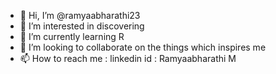 - 👋 Hi, I’m @ramyaabharathi23
- 👀 I’m interested in discovering
- 🌱 I’m currently learning R
- 💞️ I’m looking to collaborate on the things which inspires me 
- 📫 How to reach me : linkedin id : Ramyaabharathi M

<!---
ramyaabharathi23/ramyaabharathi23 is a ✨ special ✨ repository because its `README.md` (this file) appears on your GitHub profile.
You can click the Preview link to take a look at your changes.
--->
